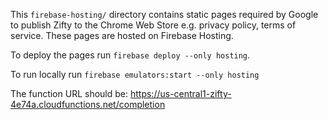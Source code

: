 This `firebase-hosting/` directory contains static pages required by Google to publish Zifty to the Chrome Web Store e.g. privacy policy, terms of service. These pages are hosted on Firebase Hosting.

To deploy the pages run `firebase deploy --only hosting`.

To run locally run `firebase emulators:start --only hosting`

The function URL should be: https://us-central1-zifty-4e74a.cloudfunctions.net/completion
